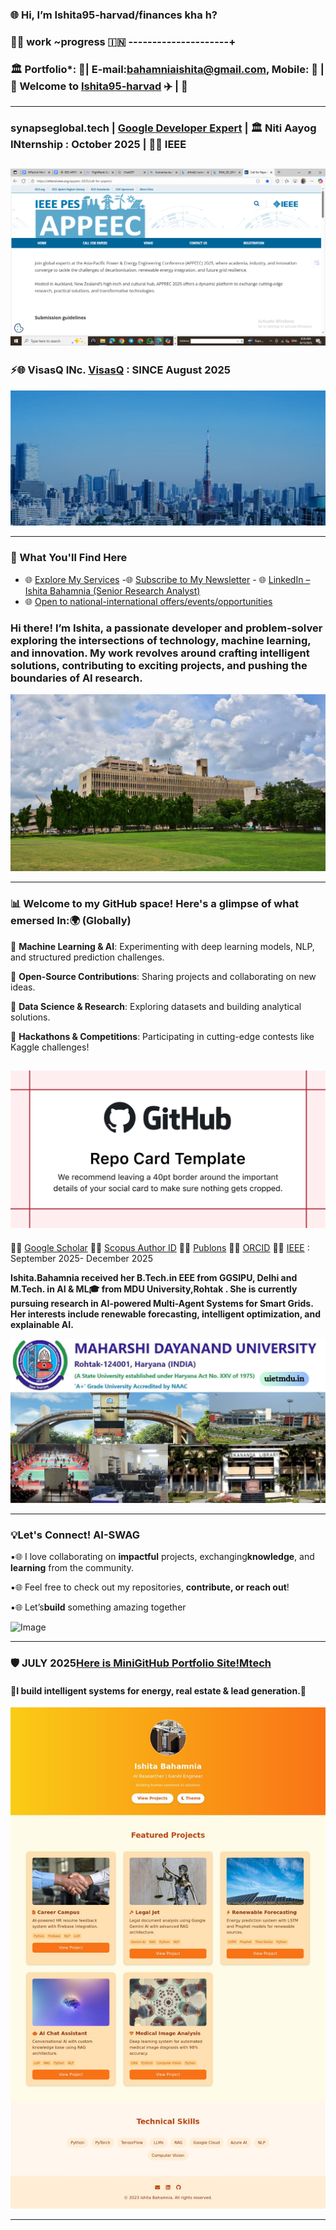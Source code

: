 
     
### 🌐 Hi, I’m Ishita95-harvad/finances kha h?



### 🎀🎀 work ~progress 🇮🇳 ---------------------+



###  🏛️ Portfolio*: 🎈|  E-mail:bahamniaishita@gmail.com, Mobile: 📱 |🧠 Welcome to [Ishita95-harvad](https://github.com/Ishita95-harvad) ✈️ |  🎈



 ----------------------
###  synapseglobal.tech  | [Google Developer Expert](https://g.dev/ishitabahammnia)  |  🏛️ Niti Aayog INternship : October 2025 | 🔗🌐 IEEE   

 ![IEEE APPEEC MTECH PAPERPUBLICATION, 2025 DEC](https://github.com/Ishita95-harvad/Ishita95-harvad/blob/main/IEEE%20APPEEC%20MTECH%20PAPERPUBLICATION%2C2025%20DEC.png?raw=true)         
---------
### ⚡🌐 VisasQ INc. [VisasQ](https://corp.visasq.co.jp/en/) : SINCE August 2025 

![VisasQINc.](https://github.com/Ishita95-harvad/Ishita95-harvad/blob/main/mv-01.webp)

-------------
### 🌟 What You'll Find Here 
- 🌐 [Explore My Services](https://www.linkedin.com/services/page/942495333429368567/) -🌐 [Subscribe to My Newsletter](https://www.linkedin.com/newsletters/ishita-bahamnia-7269213550366089216/) - 🌐 [LinkedIn – Ishita Bahamnia (Senior Research Analyst)](https://www.linkedin.com/in/-ishitabahamnia-seniorresearchanalyst)
- 🌐 [Open to national-international offers/events/opportunities](https://www.india.gov.in/)
 ### Hi there! I’m Ishita, a passionate developer and problem-solver exploring the intersections of technology, machine learning, and innovation. My work revolves around crafting intelligent solutions, contributing to exciting projects, and pushing the boundaries of AI research.
  
![WE0wez](https://github.com/Ishita95-harvad/Ishita95-harvad/blob/main/WE0wez.jpg?raw=true)
  
---------

 ### 📊 Welcome to my GitHub space! Here's a glimpse of what emersed In:🌍 (Globally) 

 
🔹 **Machine Learning & AI**: Experimenting with deep learning models, NLP, and structured prediction challenges.

🔹 **Open-Source Contributions**: Sharing projects and collaborating on new ideas.

🔹 **Data Science & Research**: Exploring datasets and building analytical solutions.

🔹 **Hackathons & Competitions**: Participating in cutting-edge contests like Kaggle challenges!


![GitHub Photo](https://github.com/Ishita95-harvad/Ishita95-harvad/blob/main/repository-open-graph-template.png)
-------------

🔗🌐 [Google Scholar](https://scholar.google.com/citations?view_op=new_profile&hl=id) 🔗🌐 [Scopus Author ID](https://www.scopus.com/authid/detail.uri?authorId=XXXXXX)  🔗🌐 [Publons](https://www.webofscience.com/wos/author/record/NUQ-4268-2025)  🔗🌐 [ORCID](https://orcid.org/0009-0006-6433-0895) 🔗🌐 [IEEE](https://attend.ieee.org/appeec-2025/call-for-papers/) : September 2025- December 2025 

**Ishita.Bahamnia received her B.Tech.in EEE from GGSIPU, Delhi and M.Tech. in AI & ML🎓 from MDU University,Rohtak . She is currently pursuing research in AI-powered Multi-Agent Systems for Smart Grids. Her interests include renewable forecasting, intelligent optimization, and explainable AI.**

![Maharshi Dayanand University Campus](https://github.com/Ishita95-harvad/Ishita95-harvad/blob/main/Maharishi-Dayanand-University-SAVE-1.png)
  
-----
 
 ### 💡Let's Connect!  AI-SWAG

▪🌐 I love collaborating on **impactful** projects, exchanging**knowledge**, and **learning** from the community.

▪🌐 Feel free to check out my repositories, **contribute, or reach out**!

▪🌐 Let’s**build** something amazing together 

![Image](https://trinitylifesciences.com/wp-content/uploads/2023/06/AIML-101-web.jpg)

----
### 🛡️ JULY 2025[Here is MiniGitHub Portfolio Site!Mtech](https://github.com/Ishita95-harvad/Ishita95-harvad-Ishita-ai-portfolio.github.io) 
#### 🎈I build intelligent systems for energy, real estate & lead generation.🎈
![MiniGitHub Portfolio Site!Mtech Screenshot](https://github.com/Ishita95-harvad/Ishita95-harvad/blob/main/ishita95-harvad-github-io-Ishita-ai-mtech-portfolio-github-io-.jpg)

--------


<!---

Ishita95-harvad/Ishita95-harvad is a ✨ special ✨ repository because its `README.md` (this file) appears on your GitHub profile.
You can click the Preview link to take a look at your changes.

--->

